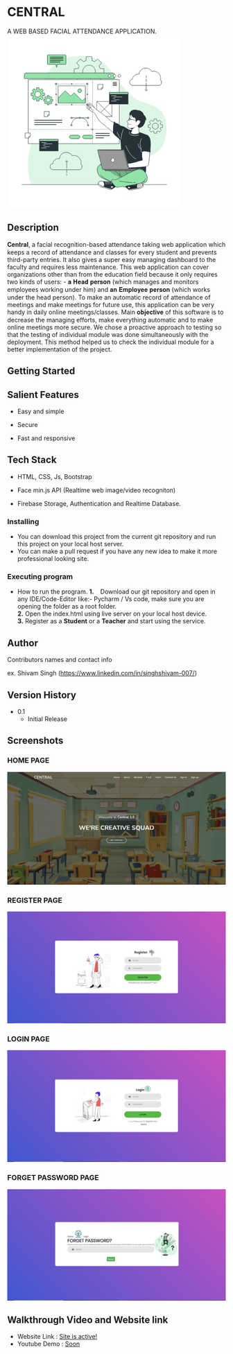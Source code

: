 # CENTRAL
 A WEB BASED FACIAL ATTENDANCE APPLICATION. 
  <img src="Screenshots/Website Creator.gif" alt="alt text 5" height="400px">
## Description

𝐂𝐞𝐧𝐭𝐫𝐚𝐥, a facial recognition-based attendance taking web application which keeps a record of attendance and classes for every student and prevents third-party entries. It also gives a super easy managing dashboard to the faculty and requires less maintenance.
This web application can cover organizations other than from the education field because it only requires two kinds of users: - 𝐚 𝐇𝐞𝐚𝐝 𝐩𝐞𝐫𝐬𝐨𝐧 (which manages and monitors employees working under him) and 𝐚𝐧 𝐄𝐦𝐩𝐥𝐨𝐲𝐞𝐞 𝐩𝐞𝐫𝐬𝐨𝐧 (which works under the head person). To make an automatic record of attendance of meetings and make meetings for future use, this application can be very handy in daily online meetings/classes.
Main 𝐨𝐛𝐣𝐞𝐜𝐭𝐢𝐯𝐞 of this software is to decrease the managing efforts, make everything automatic and to make online meetings more secure.
We chose a proactive approach to testing so that the testing of individual module was done simultaneously with the deployment. This method helped us to check the individual module for a better implementation of the project.

## Getting Started

## Salient Features

- Easy and simple

- Secure 

- Fast and responsive 

## Tech Stack

- HTML, CSS, Js, Bootstrap

- Face min.js API (Realtime web image/video recogniton)

- Firebase Storage, Authentication and Realtime Database.

### Installing

* You can download this project from the current git repository and run this project on your local host server.
* You can make a pull request if you have any new idea to make it more professional looking site.

### Executing program

* How to run the program. 
   **1.** &ensp; Download our git repository and open in any IDE/Code-Editor like:- Pycharm / Vs code, make sure you are opening the folder as a root folder.&ensp;  
   **2.** Open the index.html using live server on your local host device.&ensp;  
   **3.** Register as a **Student** or a **Teacher** and start using the service.  

## Author

Contributors names and contact info 

ex. Shivam Singh (https://www.linkedin.com/in/singhshivam-007/)

## Version History

* 0.1
    * Initial Release

## Screenshots

<div id="slider" >
  <h3><strong>HOME PAGE</strong></h3>
  <img src="Screenshots/Home.png" alt="alt text 1" >
  <h3><strong></strong>REGISTER PAGE</h3>
  <img src="Screenshots/Register.png" alt="alt text 2" >
  <h3><strong>LOGIN PAGE</strong></h3>
    <img src="Screenshots/Login.png" alt="alt text 3">
  <h3><strong>FORGET PASSWORD PAGE</strong></h3>
  <img src="Screenshots/Forget Password.png" alt="alt text 4" >
</div>


## Walkthrough Video and Website link
- Website Link : <a href="https://venemic.github.io/CENTRAL/" target="_blank">Site is active!</a>
- Youtube Demo : <a href="">Soon</a>

